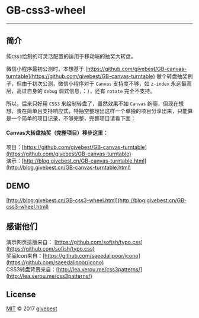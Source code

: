 # GB-css3-wheel
----

## 简介

纯`CSS3`绘制的可灵活配置的适用于移动端的抽奖大转盘。    

微信小程序最初公测时，本想基于 [https://github.com/givebest/GB-canvas-turntable](https://github.com/givebest/GB-canvas-turntable) 做个转盘抽奖例子，但由于初次公测，微信小程序对于 `Canvas` 支持度不够，如 `z-index` 永远最高层，高过自身的 `debug` 调式信息，：），还有 `rotate` 完全不支持。    

所以，后来只好用 `CSS3` 来绘制转盘了，虽然效果不如 `Canvas` 绚丽，但现在想想，贵在简单且支持响应式，特抽空整理出这样一个单独的项目分享出来，只能算是一个简单的项目记录，不够完整，完整项目请看下面：       



#### Canvas大转盘抽奖（完整项目）移步这里：
项目：[https://github.com/givebest/GB-canvas-turntable](https://github.com/givebest/GB-canvas-turntable)      
演示：[http://blog.givebest.cn/GB-canvas-turntable.html](http://blog.givebest.cn/GB-canvas-turntable.html)

## DEMO

[http://blog.givebest.cn/GB-css3-wheel.html](http://blog.givebest.cn/GB-css3-wheel.html)







## 感谢他们

演示网页排版来自： [https://github.com/sofish/typo.css](https://github.com/sofish/typo.css)     
奖品Icon来自：[https://github.com/saeedalipoor/icono](https://github.com/saeedalipoor/icono)   
CSS3转盘背景来自：[http://lea.verou.me/css3patterns/](http://lea.verou.me/css3patterns/)        



## License

[MIT](./LICENSE) © 2017 [givebest](https://github.com/givebest)

 
